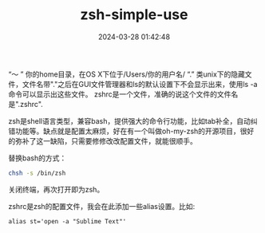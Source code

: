 ﻿---
title: zsh-simple-use
date: 2024-03-28 01:42:48
tags: []
categories: []
published: true
---



<!--content-->

“～ ” 你的home目录，在OS X下位于/Users/你的用户名/
“.” 类unix下的隐藏文件，文件名带"."之后在GUI文件管理器和ls的默认设置下不会显示出来，使用ls -a命令可以显示出这些文件。
zshrc是一个文件，准确的说这个文件的文件名是".zshrc".

zsh是shell语言类型，兼容bash，提供强大的命令行功能，比如tab补全，自动纠错功能等。缺点就是配置太麻烦，好在有一个叫做oh-my-zsh的开源项目，很好的弥补了这一缺陷，只需要修修改改配置文件，就能很顺手。

替换bash的方式：

```bash
chsh -s /bin/zsh
```

关闭终端，再次打开即为zsh。

zshrc是zsh的配置文件，我会在此添加一些alias设置。比如:

```zshrc
alias st='open -a "Sublime Text"'
```

